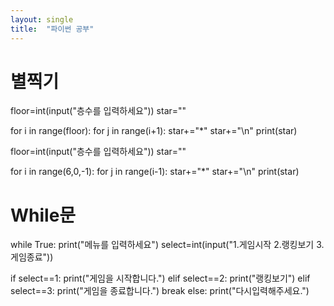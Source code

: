 ```yaml
---
layout: single
title:  "파이썬 공부"
---
```



# 별찍기

floor=int(input("층수를 입력하세요"))
star=""

for i in range(floor):
for j in range(i+1):
star+="*"
star+="\n"
print(star)

floor=int(input("층수를 입력하세요"))
star=""

for i in range(6,0,-1):
for j in range(i-1):
star+="*"
star+="\n"
print(star)

# While문

while True:
print("메뉴를 입력하세요")
select=int(input("1.게임시작 2.랭킹보기 3.게임종료"))

if select==1:
print("게임을 시작합니다.")
elif select==2:
print("랭킹보기")
elif select==3:
print("게임을 종료합니다.")
break
else:
print("다시입력해주세요.")
